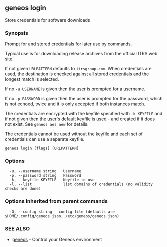 ## geneos login

Store credentials for software downloads

### Synopsis


Prompt for and stored credentials for later use by commands.

Typical use is for downloading release archives from the official ITRS web
site.

If not given `URLPATTERN` defaults to `itrsgroup.com`. When credentials are
used, the destination is checked against all stored credentials and the
longest match is selected.

If no `-u USERNAME` is given then the user is prompted for a username.

If no `-p PASSWORD` is given then the user is prompted for the password,
which is not echoed, twice and it is only accepted if both instances match.

The credentials are encrypted with the keyfile specified with `-k KEYFILE`
and if not given then the user's default keyfile is used - and created if it
does not exist. See `geneos aes new` for details.

The credentials cannot be used without the keyfile and each set of
credentials can use a separate keyfile.


```
geneos login [flags] [URLPATTERN]
```

### Options

```
  -u, --username string   Username
  -p, --password string   Password
  -k, --keyfile KEYFILE   Keyfile to use
  -l, --list              list domains of credentials (no validity checks are done)
```

### Options inherited from parent commands

```
  -G, --config string   config file (defaults are $HOME/.config/geneos.json, /etc/geneos/geneos.json)
```

### SEE ALSO

* [geneos](geneos.md)	 - Control your Geneos environment

